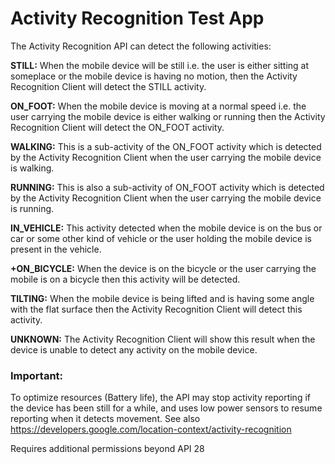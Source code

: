 # Activity Recognition Test App

The Activity Recognition API can detect the following activities:

**STILL:** When the mobile device will be still i.e. the user is either sitting at someplace or the mobile device is having no motion, then the Activity Recognition Client will detect the STILL activity.

**ON_FOOT:** When the mobile device is moving at a normal speed i.e. the user carrying the mobile device is either walking or running then the Activity Recognition Client will detect the ON_FOOT activity.

**WALKING:** This is a sub-activity of the ON_FOOT activity which is detected by the Activity Recognition Client when the user carrying the mobile device is walking.

**RUNNING:** This is also a sub-activity of ON_FOOT activity which is detected by the Activity Recognition Client when the user carrying the mobile device is running.

**IN_VEHICLE:** This activity detected when the mobile device is on the bus or car or some other kind of vehicle or the user holding the mobile device is present in the vehicle.

**+ON_BICYCLE:** When the device is on the bicycle or the user carrying the mobile is on a bicycle then this activity will be detected.

**TILTING:** When the mobile device is being lifted and is having some angle with the flat surface then the Activity Recognition Client will detect this activity.

**UNKNOWN:** The Activity Recognition Client will show this result when the device is unable to detect any activity on the mobile device.

### Important:
To optimize resources (Battery life), the API may stop activity reporting if the device has been still for a while, and uses low power sensors to resume reporting when it detects movement. See also https://developers.google.com/location-context/activity-recognition

Requires additional permissions beyond API 28